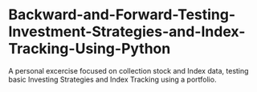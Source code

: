 # Backward-and-Forward-Testing-Investment-Strategies-and-Index-Tracking-Using-Python

A personal excercise focused on collection stock and Index data, testing basic Investing Strategies and Index Tracking using a portfolio.
